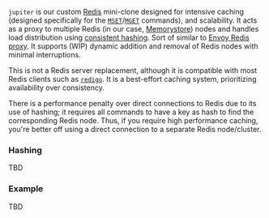 `jupiter` is our custom [Redis](https://redis.io/) mini-clone designed for intensive caching (designed specifically for the [`MSET`](https://redis.io/commands/mset/)/[`MGET`](https://redis.io/commands/mget/) commands), and scalability. It acts as a proxy to multiple Redis (in our case, [Memorystore](https://cloud.google.com/memorystore)) nodes and handles load distribution using [consistent hashing](https://en.wikipedia.org/wiki/Consistent_hashing). Sort of similar to [Envoy Redis proxy](https://www.envoyproxy.io/docs/envoy/latest/intro/arch_overview/other_protocols/redis). It supports (WIP) dynamic addition and removal of Redis nodes with minimal interruptions.

This is not a Redis server replacement, although it is compatible with most Redis clients such as [`redigo`](https://github.com/gomodule/redigo). It is a best-effort caching system, prioritizing availability over consistency.

There is a performance penalty over direct connections to Redis due to its use of hashing; it requires all commands to have a key as hash to find the corresponding Redis node. Thus, if you require high performance caching, you're better off using a direct connection to a separate Redis node/cluster.

### Hashing
TBD

### Example
TBD
